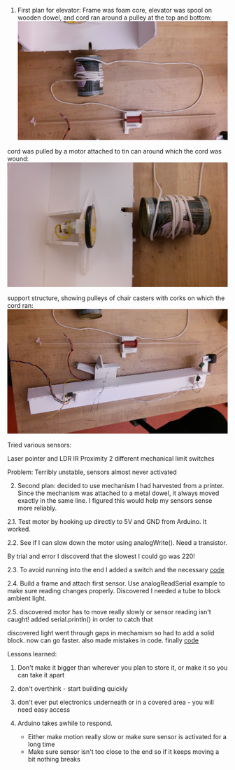 1. First plan for elevator: Frame was foam core, elevator was spool on wooden
dowel, and cord ran  around a pulley at the top and bottom:
![](images/spoolPulley.jpg)

cord was pulled by a motor attached to tin can around which the cord was
wound:
![](images/motorAndDrum.jpg)

support structure, showing pulleys of chair casters with corks on which the 
cord ran:
![Frame to hold elevator mechanism](images/spoolMount.jpg)


Tried various sensors:

Laser pointer and LDR
IR Proximity
2 different mechanical limit switches


Problem: Terribly unstable, sensors almost never activated

2. Second plan: decided to use mechanism I had harvested from a printer. Since
the mechanism was attached to a metal dowel, it always moved exactly in the
same line. I figured this would help my sensors sense more reliably.

2.1. Test motor by hooking up directly to 5V and GND from Arduino. It worked.

2.2. See if I can slow down the motor using analogWrite(). Need a transistor. 

By trial and error I discoverd that the slowest I could go was 220!

2.3. To avoid running into the end I added a switch and the necessary
[code](code/testMotorWithSwitch/testMotorWithSwitch.ino)

2.4. Build a frame and attach first sensor. Use analogReadSerial example to make
sure reading changes properly. Discovered I needed a tube to block ambient light.

2.5. discovered motor has to move really slowly or sensor reading isn't caught!
added serial.println() in order to catch that

discovered light went through gaps in mechamism so had to add a solid block.
now can go faster. also made mistakes in code. finally 
[code](code/testMotorWithLightSensor/testMotorWithLightSensor.ino)




Lessons learned:

1. Don't make it bigger than wherever you plan to store it, or make it so you
can take it apart

2. don't overthink - start building quickly

3. don't ever put electronics underneath or in a covered area - you will need
easy access

4. Arduino takes awhile to respond. 
	- Either make motion really slow 
		or make sure sensor is activated for a long time
	- Make sure sensor isn't too close to the end so if it keeps moving a bit
		nothing breaks
